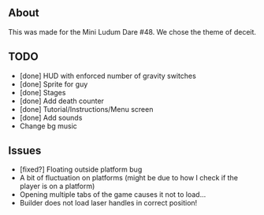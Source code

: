 ## About ##
This was made for the Mini Ludum Dare #48. We chose the theme of deceit.

## TODO ##
- [done] HUD with enforced number of gravity switches
- [done] Sprite for guy
- [done] Stages
- [done] Add death counter
- [done] Tutorial/Instructions/Menu screen
- [done] Add sounds
- Change bg music

## Issues ##
- [fixed?] Floating outside platform bug
- A bit of fluctuation on platforms (might be due to how I check if the player is on a platform)
- Opening multiple tabs of the game causes it not to load...
- Builder does not load laser handles in correct position!